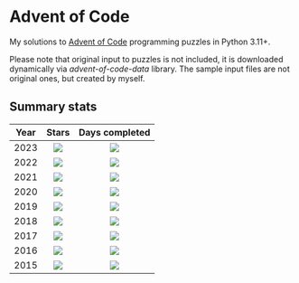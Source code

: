 # Advent of Code

My solutions to [Advent of Code](https://adventofcode.com/) programming puzzles in Python 3.11+.

Please note that original input to puzzles is not included, it is downloaded dynamically via *advent-of-code-data*
library. The sample input files are not original ones, but created by myself.

## Summary stats

| Year |                                Stars                                |                          Days completed                          | 
|:----:|:-------------------------------------------------------------------:|:----------------------------------------------------------------:|
| 2023 | ![](https://img.shields.io/badge/2023%20stars%20&#11088;-4-yellow)  | ![](https://img.shields.io/badge/2023%20days%20completed-2-red)  |
| 2022 | ![](https://img.shields.io/badge/2022%20stars%20&#11088;-50-yellow) | ![](https://img.shields.io/badge/2022%20days%20completed-25-red) |
| 2021 | ![](https://img.shields.io/badge/2021%20stars%20&#11088;-50-yellow) | ![](https://img.shields.io/badge/2021%20days%20completed-25-red) |
| 2020 | ![](https://img.shields.io/badge/2020%20stars%20&#11088;-6-yellow)  | ![](https://img.shields.io/badge/2020%20days%20completed-3-red)  |
| 2019 | ![](https://img.shields.io/badge/2019%20stars%20&#11088;-4-yellow)  | ![](https://img.shields.io/badge/2019%20days%20completed-2-red)  |
| 2018 | ![](https://img.shields.io/badge/2018%20stars%20&#11088;-2-yellow)  | ![](https://img.shields.io/badge/2018%20days%20completed-1-red)  |
| 2017 | ![](https://img.shields.io/badge/2017%20stars%20&#11088;-2-yellow)  | ![](https://img.shields.io/badge/2017%20days%20completed-1-red)  |
| 2016 | ![](https://img.shields.io/badge/2016%20stars%20&#11088;-2-yellow)  | ![](https://img.shields.io/badge/2016%20days%20completed-1-red)  |
| 2015 | ![](https://img.shields.io/badge/2015%20stars%20&#11088;-2-yellow)  | ![](https://img.shields.io/badge/2015%20days%20completed-1-red)  |
